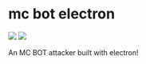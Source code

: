 # mc bot electron
![](https://img.shields.io/github/license/ghalbeyou/mc-bot-electron)
![](https://img.shields.io/discord/848844159419023410?color=green&label=Discord)

 An MC BOT attacker built with electron!
